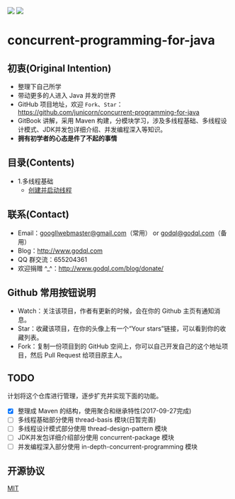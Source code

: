 [![](https://img.shields.io/badge/开源社区-junicorn-green.svg)](https://github.com/junicorn)
[![](https://img.shields.io/badge/license-MIT-000000.svg)](LICENSE)

# concurrent-programming-for-java

## 初衷(Original Intention)

- 整理下自己所学
- 带动更多的人进入 Java 并发的世界
- GitHub 项目地址，欢迎 `Fork`、`Star`：<https://github.com/junicorn/concurrent-programming-for-java>
- GitBook 讲解，采用 Maven 构建，分模块学习，涉及多线程基础、多线程设计模式、JDK并发包详细介绍、并发编程深入等知识。
- **拥有初学者的心态是件了不起的事情**

## 目录(Contents)

- 1.多线程基础
  - [创建并启动线程](https://dr-lester.gitbooks.io/concurrent-programming-for-java/content/headline/1.1chapter.html)

## 联系(Contact)

- Email：googllwebmaster@gmail.com（常用） or godql@godql.com（备用）
- Blog：<http://www.godql.com>
- QQ 群交流：655204361
- 欢迎捐赠 ^_^：<http://www.godql.com/blog/donate/>

## Github 常用按钮说明

- Watch：关注该项目，作者有更新的时候，会在你的 Github 主页有通知消息。
- Star：收藏该项目，在你的头像上有一个“Your stars”链接，可以看到你的收藏列表。
- Fork：复制一份项目到的 GitHub 空间上，你可以自己开发自己的这个地址项目，然后 Pull Request 给项目原主人。

## TODO

计划将这个仓库进行管理，逐步扩充并实现下面的功能。

* [x] 整理成 Maven 的结构，使用聚合和继承特性(2017-09-27完成)
* [ ] 多线程基础部分使用 thread-basis 模块(日暂完善)
* [ ] 多线程设计模式部分使用 thread-design-pattern 模块
* [ ] JDK并发包详细介绍部分使用 concurrent-package 模块
* [ ] 并发编程深入部分使用 in-depth-concurrent-programming 模块

## 开源协议

[MIT](LICENSE)
